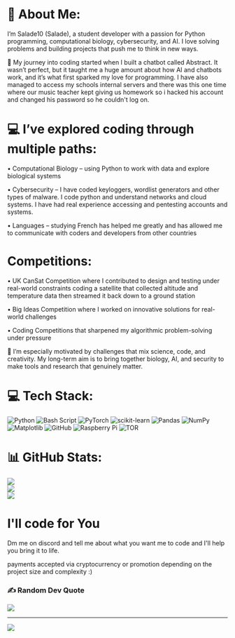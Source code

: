 # 💫 About Me:
I’m Salade10 (Salade), a student developer with a passion for Python programming, computational biology, cybersecurity, and AI. I love solving problems and building projects that push me to think in new ways.

🌱 My journey into coding started when I built a chatbot called Abstract. It wasn’t perfect, but it taught me a huge amount about how AI and chatbots work, and it’s what first sparked my love for programming. I have also managed to access my schools internal servers and there was this one time where our music teacher kept giving us homework so i hacked his account and changed his password so he couldn't log on. 

# 💻 I’ve explored coding through multiple paths:

• Computational Biology – using Python to work with data and explore biological systems

• Cybersecurity – I have coded keyloggers, wordlist generators and other types of malware. I code python and understand networks and cloud systems. I have had real experience accessing and pentesting accounts and systems.

• Languages – studying French has helped me greatly and has allowed me to communicate with coders and developers from other countries

# Competitions:

• UK CanSat Competition where I contributed to design and testing under real-world constraints coding a satellite that collected altitude and temperature data then streamed it back down to a ground station

• Big Ideas Competition where I worked on innovative solutions for real-world challenges

• Coding Competitions that sharpened my algorithmic problem-solving under pressure

🔬 I’m especially motivated by challenges that mix science, code, and creativity. My long-term aim is to bring together biology, AI, and security to make tools and research that genuinely matter.


# 💻 Tech Stack:
![Python](https://img.shields.io/badge/python-3670A0?style=flat&logo=python&logoColor=ffdd54) ![Bash Script](https://img.shields.io/badge/bash_script-%23121011.svg?style=flat&logo=gnu-bash&logoColor=white) ![PyTorch](https://img.shields.io/badge/PyTorch-%23EE4C2C.svg?style=flat&logo=PyTorch&logoColor=white) ![scikit-learn](https://img.shields.io/badge/scikit--learn-%23F7931E.svg?style=flat&logo=scikit-learn&logoColor=white) ![Pandas](https://img.shields.io/badge/pandas-%23150458.svg?style=flat&logo=pandas&logoColor=white) ![NumPy](https://img.shields.io/badge/numpy-%23013243.svg?style=flat&logo=numpy&logoColor=white) ![Matplotlib](https://img.shields.io/badge/Matplotlib-%23ffffff.svg?style=flat&logo=Matplotlib&logoColor=black) ![GitHub](https://img.shields.io/badge/github-%23121011.svg?style=flat&logo=github&logoColor=white) ![Raspberry Pi](https://img.shields.io/badge/-Raspberry_Pi-C51A4A?style=flat&logo=Raspberry-Pi) ![TOR](https://img.shields.io/badge/tor-%237E4798.svg?style=flat&logo=tor-project&logoColor=white)
# 📊 GitHub Stats:
![](https://github-readme-stats.vercel.app/api?username=Salade10&theme=dark&hide_border=false&include_all_commits=false&count_private=false)<br/>
![](https://nirzak-streak-stats.vercel.app/?user=Salade10&theme=dark&hide_border=false)<br/>
![](https://github-readme-stats.vercel.app/api/top-langs/?username=Salade10&theme=dark&hide_border=false&include_all_commits=true&count_private=false&layout=compact)

  # I'll code for You 
  Dm me on discord and tell me about what you want me to code and I'll help you bring it to life.

  payments accepted via cryptocurrency or promotion depending on the project size and complexity :)

### ✍️ Random Dev Quote
![](https://quotes-github-readme.vercel.app/api?type=horizontal&theme=radical)

---
[![](https://visitcount.itsvg.in/api?id=Salade10&icon=0&color=0)](https://visitcount.itsvg.in)




  
  
<!-- Proudly created with GPRM ( https://gprm.itsvg.in ) -->
